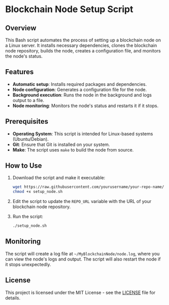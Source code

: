 # Blockchain Node Setup Script

## Overview

This Bash script automates the process of setting up a blockchain node on a Linux server. It installs necessary dependencies, clones the blockchain node repository, builds the node, creates a configuration file, and monitors the node's status.

## Features

- **Automatic setup**: Installs required packages and dependencies.
- **Node configuration**: Generates a configuration file for the node.
- **Background execution**: Runs the node in the background and logs output to a file.
- **Node monitoring**: Monitors the node's status and restarts it if it stops.

## Prerequisites

- **Operating System**: This script is intended for Linux-based systems (Ubuntu/Debian).
- **Git**: Ensure that Git is installed on your system.
- **Make**: The script uses `make` to build the node from source.

## How to Use

1. Download the script and make it executable:

    ```bash
    wget https://raw.githubusercontent.com/yourusername/your-repo-name/main/setup_node.sh
    chmod +x setup_node.sh
    ```

2. Edit the script to update the `REPO_URL` variable with the URL of your blockchain node repository.

3. Run the script:

    ```bash
    ./setup_node.sh
    ```

## Monitoring

The script will create a log file at `~/MyBlockchainNode/node.log`, where you can view the node's logs and output. The script will also restart the node if it stops unexpectedly.

## License

This project is licensed under the MIT License - see the [LICENSE](LICENSE) file for details.

